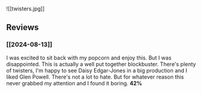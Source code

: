 ![[twisters.jpg]]

## Reviews

### [[2024-08-13]]

I was excited to sit back with my popcorn and enjoy this. But I was disappointed. This is actually a well put together blockbuster. There's plenty of twisters, I'm happy to see Daisy Edgar-Jones in a big production and I liked Glen Powell. There's not a lot to hate. But for whatever reason this never grabbed my attention and I found it boring. **42%**